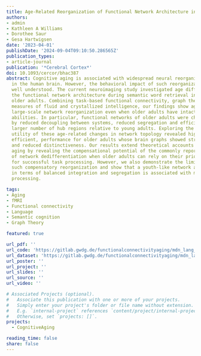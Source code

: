 ```yaml
---
title: Age-Related Reorganization of Functional Network Architecture in Semantic Cognition
authors:
- admin
- Kathleen A Williams
- Dorothee Saur
- Gesa Hartwigsen
date: '2023-04-01'
publishDate: '2024-09-04T09:10:50.286565Z'
publication_types:
- article-journal
publication: '*Cerebral Cortex*'
doi: 10.1093/cercor/bhac387
abstract: Cognitive aging is associated with widespread neural reorganization processes
  in the human brain. However, the behavioral impact of such reorganization is not
  well understood. The current neuroimaging study investigated age differences in
  the functional network architecture during semantic word retrieval in young and
  older adults. Combining task-based functional connectivity, graph theory and cognitive
  measures of fluid and crystallized intelligence, our findings show age-accompanied
  large-scale network reorganization even when older adults have intact word retrieval
  abilities. In particular, functional networks of older adults were characterized
  by reduced decoupling between systems, reduced segregation and efficiency, and a
  larger number of hub regions relative to young adults. Exploring the predictive
  utility of these age-related changes in network topology revealed high, albeit less
  efficient, performance for older adults whose brain graphs showed stronger dedifferentiation
  and reduced distinctiveness. Our results extend theoretical accounts on neurocognitive
  aging by revealing the compensational potential of the commonly reported pattern
  of network dedifferentiation when older adults can rely on their prior knowledge
  for successful task processing. However, we also demonstrate the limitations of
  such compensatory reorganization and show that a youth-like network architecture
  in terms of balanced integration and segregation is associated with more economical
  processing.

tags:
- Aging
- fMRI
- Functional connectivity
- Language
- Semantic cognition
- Graph Theory

featured: true

url_pdf: ''
url_code: 'https://gitlab.gwdg.de/functionalconnectivityaging/mdn_lang_networkAnalysis'
url_dataset: 'https://gitlab.gwdg.de/functionalconnectivityaging/mdn_lang_networkAnalysis'
url_poster: ''
url_project: ''
url_slides: ''
url_source: ''
url_video: ''

# Associated Projects (optional).
#   Associate this publication with one or more of your projects.
#   Simply enter your project's folder or file name without extension.
#   E.g. `internal-project` references `content/project/internal-project/index.md`.
#   Otherwise, set `projects: []`.
projects:
  - CognitiveAging

reading_time: false
share: false
---
```

